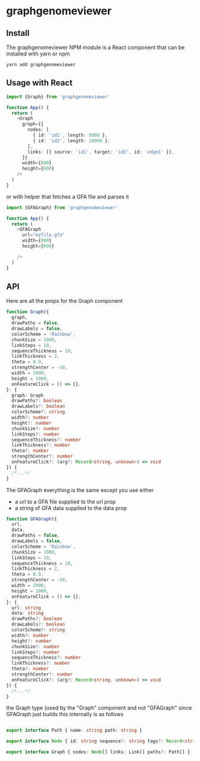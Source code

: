 # graphgenomeviewer

## Install

The graphgenomeviewer NPM module is a React component that can be installed with
yarn or npm

    yarn add graphgenomeviewer

## Usage with React

```typescript
import {Graph} from 'graphgenomeviewer'

function App() {
  return (
    <Graph
      graph={{
        nodes: [
          { id: 'id1', length: 5000 },
          { id: 'id2', length: 10000 },
        ],
        links: [{ source: 'id1', target: 'id2', id: 'edge1' }],
      }}
      width={800}
      height={600}
    />
  )
}
```

or with helper that fetches a GFA file and parses it

```typescript
import {GFAGraph} from 'graphgenomeviewer'

function App() {
  return (
    <GFAGraph
      url="myfile.gfa"
      width={800}
      height={600}

    />
  )
}
```

## API

Here are all the props for the Graph component

```typescript
function Graph({
  graph,
  drawPaths = false,
  drawLabels = false,
  colorScheme = 'Rainbow',
  chunkSize = 1000,
  linkSteps = 10,
  sequenceThickness = 10,
  linkThickness = 2,
  theta = 0.9,
  strengthCenter = -50,
  width = 2000,
  height = 1000,
  onFeatureClick = () => {},
}: {
  graph: Graph
  drawPaths?: boolean
  drawLabels?: boolean
  colorScheme?: string
  width?: number
  height?: number
  chunkSize?: number
  linkSteps?: number
  sequenceThickness?: number
  linkThickness?: number
  theta?: number
  strengthCenter?: number
  onFeatureClick?: (arg?: Record<string, unknown>) => void
}) {
  /*...*/
}
```

The GFAGraph everything is the same except you use either

- a url to a GFA file supplied to the url prop
- a string of GFA data supplied to the data prop

```typescript
function GFAGraph({
  url,
  data,
  drawPaths = false,
  drawLabels = false,
  colorScheme = 'Rainbow',
  chunkSize = 1000,
  linkSteps = 10,
  sequenceThickness = 10,
  linkThickness = 2,
  theta = 0.9,
  strengthCenter = -50,
  width = 2000,
  height = 1000,
  onFeatureClick = () => {},
}: {
  url: string
  data: string
  drawPaths?: boolean
  drawLabels?: boolean
  colorScheme?: string
  width?: number
  height?: number
  chunkSize?: number
  linkSteps?: number
  sequenceThickness?: number
  linkThickness?: number
  theta?: number
  strengthCenter?: number
  onFeatureClick?: (arg?: Record<string, unknown>) => void
}) {
  /*...*/
}
```

the Graph type (used by the "Graph" component and not "GFAGraph" since GFAGraph
just builds this internally is as follows

```typescript

export interface Path { name: string path: string }

export interface Node { id: string sequence?: string tags?: Record<string, unknown> cigar?: string length?: number }

export interface Graph { nodes: Node[] links: Link[] paths?: Path[] }


```
